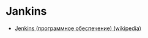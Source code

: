 # Jankins

* [Jenkins (программное обеспечение) (wikipedia)](https://ru.wikipedia.org/wiki/Jenkins_(программное_обеспечение))